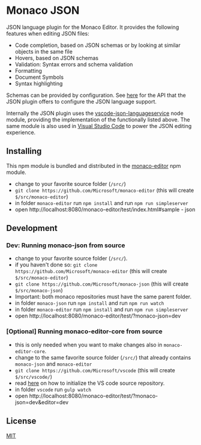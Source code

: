 # Monaco JSON

JSON language plugin for the Monaco Editor. It provides the following features when editing JSON files:
* Code completion, based on JSON schemas or by looking at similar objects in the same file
* Hovers, based on JSON schemas
* Validation: Syntax errors and schema validation
* Formatting
* Document Symbols
* Syntax highlighting

Schemas can be provided by configuration. See [here](https://github.com/Microsoft/monaco-json/blob/master/src/monaco.d.ts)
for the API that the JSON plugin offers to configure the JSON language support.

Internally the JSON plugin uses the [vscode-json-languageservice](https://github.com/Microsoft/vscode-json-languageservice)
node module, providing the implementation of the functionally listed above. The same module is also used
in [Visual Studio Code](https://github.com/Microsoft/vscode) to power the JSON editing experience.

## Installing

This npm module is bundled and distributed in the [monaco-editor](https://www.npmjs.com/package/monaco-editor) npm module.

* change to your favorite source folder (`/src/`)
* `git clone https://github.com/Microsoft/monaco-editor` (this will create `$/src/monaco-editor`)
* in folder `monaco-editor` run `npm install` and run `npm run simpleserver`
* open http://localhost:8080/monaco-editor/test/index.html#sample - json

## Development

### Dev: Running monaco-json from source
* change to your favorite source folder (`/src/`).
* if you haven't done so: `git clone https://github.com/Microsoft/monaco-editor` (this will create `$/src/monaco-editor`)
* `git clone https://github.com/Microsoft/monaco-json` (this will create `$/src/monaco-json`)
* Important: both monaco repositories must have the same parent folder.
* in folder `monaco-json` run `npm install` and run `npm run watch`
* in folder `monaco-editor` run `npm install` and run `npm run simpleserver`
* open http://localhost:8080/monaco-editor/test/?monaco-json=dev

### [Optional] Running monaco-editor-core from source

* this is only needed when you want to make changes also in `monaco-editor-core`.
* change to the same favorite source folder (`/src/`) that already contains `monaco-json` and `monaco-editor`
* `git clone https://github.com/Microsoft/vscode` (this will create `$/src/vscode/`)
* read [here](https://github.com/Microsoft/vscode/wiki/How-to-Contribute#installing-prerequisites) on how to initialize the VS code source repository.
* in folder `vscode` run `gulp watch`
* open http://localhost:8080/monaco-editor/test/?monaco-json=dev&editor=dev

## License
[MIT](https://github.com/Microsoft/monaco-json/blob/master/LICENSE.md)
